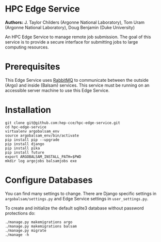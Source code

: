 # HPC Edge Service
**Authors:** J. Taylor Childers (Argonne National Laboratory), Tom Uram (Argonne National Laboratory), Doug Benjamin (Duke University)

An HPC Edge Service to manage remote job submission. The goal of this service is to provide a secure interface for submitting jobs to large computing resources.

# Prerequisites
This Edge Service uses [RabbitMQ](https://www.rabbitmq.com/) to communicate between the outside (Argo) and inside (Balsam) services. This service must be running on an accessible server machine to use this Edge Service.

# Installation
```
git clone git@github.com:hep-cce/hpc-edge-service.git
cd hpc-edge-service
virtualenv argobalsam_env
source argobalsam_env/bin/activate
pip install pip --upgrade
pip install django
pip install pika
pip install future
export ARGOBALSAM_INSTALL_PATH=$PWD
mkdir log argojobs balsamjobs exe
```

# Configure Databases
You can find many settings to change. There are Django specific settings in `argobalsam/settings.py` and Edge Service settings in `user_settings.py`.

To create and initialize the default sqlite3 database without password protections do:
```
./manage.py makemigrations argo
./manage.py makemigrations balsam
./manage.py migrate
./manage -h
```



